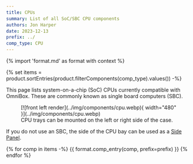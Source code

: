 ```yaml
---
title: CPUs
summary: List of all SoC/SBC CPU components
authors: Jon Harper
date: 2023-12-13
prefix: ../
comp_type: CPU
---
```


{% import 'format.md' as format with context %}

{% set items = product.sortEntries(product.filterComponents(comp_type).values()) -%}

This page lists system-on-a-chip (SoC) CPUs currently compatible with OmniBox. These are commonly known as single board computers (SBC).

<figure markdown>
  [![front left render](../img/components/cpu.webp){ width="480" }](../img/components/cpu.webp)
  <figcaption>CPU trays can be mounted on the left or right side of the case.</figcaption>
</figure>

If you do not use an SBC, the side of the CPU bay can be used as a [Side Panel](side.md).


{% for comp in items -%}
{{ format.comp_entry(comp, prefix=prefix) }}
{% endfor %}